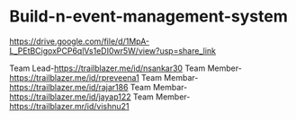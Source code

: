 # Build-n-event-management-system

https://drive.google.com/file/d/1MpA-L_PEtBCigoxPCP6qlVs1eDI0wr5W/view?usp=share_link

Team Lead-https://trailblazer.me/id/nsankar30
Team Member-https://trailblazer.me/id/rpreveena1
Team Membar-https://trailblazer.me/id/rajar186
Team Membar-https://trailblazer.me/id/jayap122
Team Member-https://trailblazer.mr/id/vishnu21
